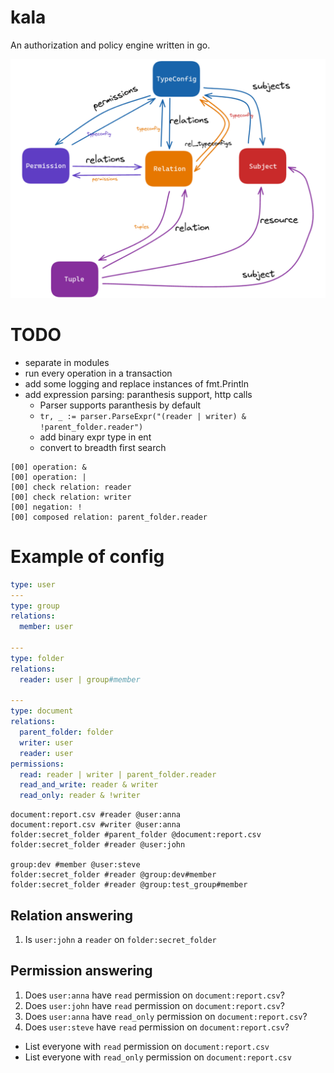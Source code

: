 # kala

An authorization and policy engine written in go.

![1](./img/graph.png)

# TODO

- separate in modules
- run every operation in a transaction
- add some logging and replace instances of fmt.Println
- add expression parsing: paranthesis support, http calls
  - Parser supports paranthesis by default
  - `tr, _ := parser.ParseExpr("(reader | writer) & !parent_folder.reader")`
  - add binary expr type in ent
  - convert to breadth first search

```
[00] operation: &
[00] operation: |
[00] check relation: reader
[00] check relation: writer
[00] negation: !
[00] composed relation: parent_folder.reader
```

# Example of config

```yaml
type: user
---
type: group
relations:
  member: user

---
type: folder
relations:
  reader: user | group#member

---
type: document
relations:
  parent_folder: folder
  writer: user
  reader: user
permissions:
  read: reader | writer | parent_folder.reader
  read_and_write: reader & writer
  read_only: reader & !writer
```

```
document:report.csv #reader @user:anna
document:report.csv #writer @user:anna
folder:secret_folder #parent_folder @document:report.csv
folder:secret_folder #reader @user:john

group:dev #member @user:steve
folder:secret_folder #reader @group:dev#member
folder:secret_folder #reader @group:test_group#member
```

## Relation answering

1. Is `user:john` a `reader` on `folder:secret_folder`

## Permission answering

1. Does `user:anna` have `read` permission on `document:report.csv`?
2. Does `user:john` have `read` permission on `document:report.csv`?
3. Does `user:anna` have `read_only` permission on `document:report.csv`?
4. Does `user:steve` have `read` permission on `document:report.csv`?

- List everyone with `read` permission on `document:report.csv`
- List everyone with `read_only` permission on `document:report.csv`
